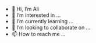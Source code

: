 - 👋 Hi, I’m Ali
- 👀 I’m interested in ...
- 🌱 I’m currently learning ...
- 💞️ I’m looking to collaborate on ...
- 📫 How to reach me ...

<!---
alibardiz/alibardiz is a ✨ special ✨ repository because its `README.md` (this file) appears on your GitHub profile.
You can click the Preview link to take a look at your changes.
--->
